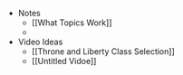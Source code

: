 - Notes
	- [[What Topics Work]]
	- 
- Video Ideas
	- [[Throne and Liberty Class Selection]]
	- [[Untitled Vidoe]]
